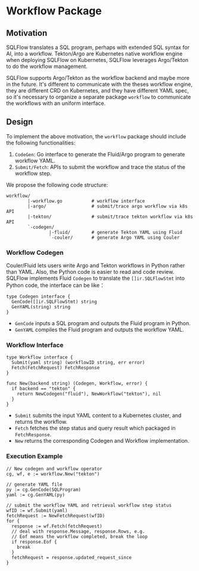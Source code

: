 # Workflow Package

## Motivation

SQLFlow translates a SQL program, perhaps with extended SQL syntax for AI, into a workflow. Tekton/Argo are Kubernetes native workflow engine when deploying SQLFlow on Kubernetes, SQLFlow leverages Argo/Tekton to do the workflow management.

SQLFlow supports Argo/Tekton as the workflow backend and maybe more in the future. It's different to communicate with the theses workflow engine, they are different CRD on Kubernetes, and they have different YAML spec, so it's necessary to organize a separate package `workflow` to communicate the workflows with an uniform interface.

## Design

To implement the above motivation, the `workflow` package should include the following functionalities:

1. `CodeGen`: Go interface to generate the Fluid/Argo program to generate workflow YAML.
1. `Submit/Fetch`: APIs to submit the workflow and trace the status of the workflow step.

We propose the following code structure:

``` text
workflow/
        |-workflow.go           # workflow interface
        |-argo/                 # submit/trace argo workflow via k8s API
        |-tekton/               # submit/trace tekton workflow via k8s API
        `-codegen/
                |-fluid/        # generate Tekton YAML using Fluid
                `-couler/       # generate Argo YAML using Couler
```

### Workflow Codegen

Couler/Fluid lets users write Argo and Tekton workflows in Python rather than YAML. Also, the Python code is easier to read and code review.
SQLFlow implements Fluid `Codegen` to translate the `[]ir.SQLFlowStmt` into Python code, the interface can be like：

``` golang
type Codegen interface {
  GenCode([]ir.SQLFlowStmt) string
  GenYAML(string) string
}
```

- `GenCode` inputs a SQL program and outputs the Fluid program in Python.
- `GenYAML` compiles the Fluid program and outputs the workflow YAML.

### Workflow Interface

``` golang
type Workflow interface {
  Submit(yaml string) (workflowID string, err error)
  Fetch(FetchRequest) FetchResponse
}

func New(backend string) (Codegen, Workflow, error) {
  if backend == "tekton" {
    return NewCodegen("fluid"), NewWorkflow("tekton"), nil
  }
}
```

- `Submit` submits the input YAML content to a Kubernetes cluster, and returns the workflow.
- `Fetch` fetches the step status and query result which packaged in `FetchResponse`.
- `New` returns the corresponding Codegen and Workflow implementation.

### Execution Example

``` golang
// New codegen and workflow operator
cg, wf, e := workflow.New("tekton")

// generate YAML file
py := cg.GenCode(SQLProgram)
yaml := cg.GenYAML(py)

// submit the workflow YAML and retrieval workflow step status
wfID := wf.Submit(yaml)
fetchRequest := NewFetchRequest(wfID)
for {
  response := wf.Fetch(fetchRequest)
  // deal with response.Message, response.Rows, e.g.
  // Eof means the workflow completed, break the loop
  if response.Eof {
    break
  }
  fetchRequest = response.updated_request_since
}
```
